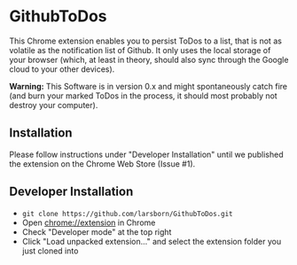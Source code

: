 # GithubToDos

This Chrome extension enables you to persist ToDos to a list, that is not as volatile as the notification list of 
Github. It only uses the local storage of your browser (which, at least in theory, should also sync through the Google 
cloud to your other devices).

**Warning:** This Software is in version 0.x and might spontaneously catch fire (and burn your marked ToDos in the process, 
it should most probably not destroy your computer). 

## Installation

Please follow instructions under "Developer Installation" until we published the extension on the Chrome Web Store 
(Issue #1). 

## Developer Installation

* `git clone https://github.com/larsborn/GithubToDos.git`
* Open [chrome://extension](chrome://extension) in Chrome
* Check "Developer mode" at the top right
* Click "Load unpacked extension..." and select the extension folder you just cloned into
